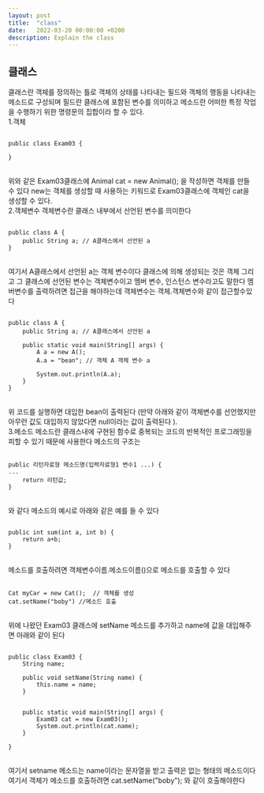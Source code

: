 ```yaml
---
layout: post
title:  "class"
date:   2022-03-20 00:00:00 +0200
description: Explain the class
---
```

클래스
--------------------------------------------------------------
클래스란 객체를 정의하는 틀로 객체의 상태를 나타내는 필드와 객체의 행동을 나타내는 메소드로 구성되며 필드란 클래스에 포함된 변수를 의미하고 메소드란 어떠한 특정 작업을 수행하기 위한 명령문의 집합이라 할 수 있다.  
1.객체
<pre>
<code>
public class Exam03 {

}
</code>
</pre>
위와 같은 Exam03클래스에 Animal cat = new Animal(); 을 작성하면 객체를 만들 수 있다  new는 객체를 생성할 때 사용하는 키워드로 Exam03클래스에 객체인 cat을 생성할 수 있다.   
2.객체변수
객체변수란 클래스 내부에서 선언된 변수를 의미한다
<pre>
<code>
public class A {
    public String a; // A클래스에서 선언된 a
}
</code>
</pre>
여기서 A클래스에서 선언된 a는 객체 변수이다  클래스에 의해 생성되는 것은 객체 그리고 그 클래스에 선언된 변수는 객체변수이고 멤버 변수, 인스턴스 변수라고도 말한다 멤버변수를 출력하려면 접근을 해야하는데 객체변수는 객체.객체변수와 같이 접근할수있다
<pre>
<code>
public class A {
    public String a; // A클래스에서 선언된 a

    public static void main(String[] args) {
        A a = new A();
        A.a = "bean"; // 객체 A 객체 변수 a

        System.out.println(A.a);
    }
}
</code>
</pre>
위 코드를 실행하면 대입한 bean이 출력된다 
(만약 아래와 같이 객체변수를 선언했지만 아무런 값도 대입하지 않았다면 null이라는 값이 출력된다 ).  
3.메소드
메소드란 클래스내에 구현된 함수로 중복되는 코드의 반복적인 프로그래밍을 피할 수 있기 때문에 사용한다 메소드의 구조는
<pre>
<code>
public 리턴자료형 메소드명(입력자료형1 변수1 ...) {
...
    return 리턴값;
}
</code>
</pre>
와 같다 메소드의 예시로 아래와 같은 예를 들 수 있다
<pre>
<code>
public int sum(int a, int b) {
    return a+b;
}
</code>
</pre>
메소드를 호출하려면 객체변수이름.메소드이름()으로 메소드를 호출할 수 있다
<pre>
<code>
Cat myCar = new Cat();  // 객체를 생성
cat.setName("boby") //메소드 호출
</code>
</pre>
 위에 나왔던 Exam03 클래스에 setName 메소드를 추가하고 name에 값을 대입해주면 아래와 같이 된다 
<pre>
<code>
public class Exam03 {
    String name;

    public void setName(String name) {
        this.name = name;
    }


    public static void main(String[] args) {
        Exam03 cat = new Exam03();
        System.out.println(cat.name);
    }

}
</code>
</pre>
여기서 setname 메소드는 name이라는 문자열을 받고 출력은 없는 형태의 메소드이다 여기서 객체가 메소드를 호출하려면 cat.setName("boby"); 와 같이 호출해야한다

